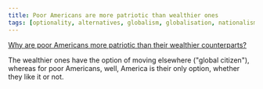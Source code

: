 ```yaml
---
title: Poor Americans are more patriotic than wealthier ones
tags: [optionality, alternatives, globalism, globalisation, nationalism]
---
```


[Why are poor Americans more patriotic than their wealthier counterparts?](https://www.theguardian.com/commentisfree/2019/nov/20/poor-americans-patriotic-than-their-wealthier-counterparts)

The wealthier ones have the option of moving elsewhere ("global citizen"),
whereas for poor Americans, well, America is their only option, whether they
like it or not.
